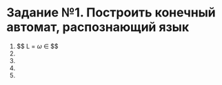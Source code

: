 # Задание №1. Построить конечный автомат, распознающий язык #
1. $$ L = $\omega$ $\in$ $$
2.
3.
4.
5.

